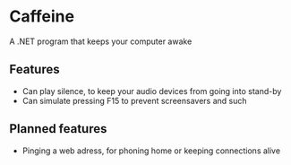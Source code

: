 # Caffeine
A .NET program that keeps your computer awake

## Features
 - Can play silence, to keep your audio devices from going into stand-by
 - Can simulate pressing F15 to prevent screensavers and such
 
## Planned features
 - Pinging a web adress, for phoning home or keeping connections alive
